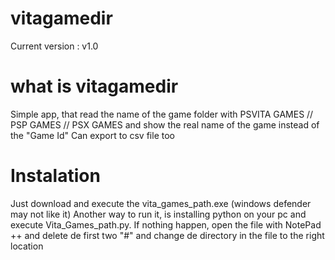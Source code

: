 # vitagamedir
Current version : v1.0

# what is vitagamedir

Simple app, that read the name of the game folder with PSVITA GAMES // PSP GAMES // PSX GAMES and show the real name of the game instead of the "Game Id"
Can export to csv file too


# Instalation
Just download and execute  the vita_games_path.exe (windows defender may not like it)
Another way to run it, is installing python on your pc and execute Vita_Games_path.py. If nothing happen, open the file with NotePad ++ and delete de first two "#" and change de directory in the file to the right location
